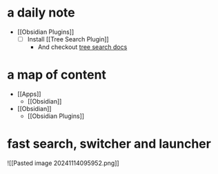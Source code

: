 # a daily note

- [[Obsidian Plugins]]
	- [ ] Install [[Tree Search Plugin]]
		- And checkout [tree search docs](https://catacgc.github.io/tree-search-docs)

# a map of content

- [[Apps]]
	- [[Obsidian]]
- [[Obsidian]]
	- [[Obsidian Plugins]]

# fast search, switcher and launcher
![[Pasted image 20241114095952.png]]

